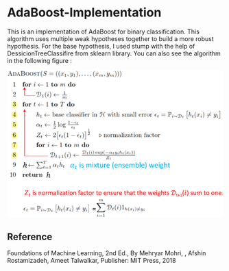 # AdaBoost-Implementation

This is an implementation of AdaBoost for binary classification. This algorithm uses multiple weak hypotheses together to build a more robust hypothesis. For the base hypothesis, I used stump with the help of DessicionTreeClassifire from sklearn library. You can also see the algorithm in the following figure :


![alt text](adaboost_algo.png "AdaBoost algorithm")

## Reference
Foundations of Machine Learning, 2nd Ed., By Mehryar Mohri, , Afshin Rostamizadeh, Ameet Talwalkar, Publisher: MIT Press, 2018
